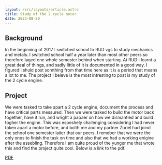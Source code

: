 ```yaml
---
layout: /src/layouts/article.astro
title: Study of the 2 cycle motor
date: 2023-08-20
---
```



## Background
In the beginning of 2017 I switched school to RUD vgs to study mechanics and metals. I switched school half a year later than most other peers so therefore laged one whole semester behind when starting. At RUD I learnt a great deal of things, and sadly little of it is documented in a good way. I figured i shuld post somthing from that time here as it is a period that means a lot to me. The project I beleve is the most intresting to post is my study of the 2 cycle engine. 

## Project
We were tasked to take apart a 2 cycle engine, document the process and have critical parts messured. Then we were tasked to build the motor back together, have it run, and wright a papaer on how we dismantled and build togher the engine. This was espeshely challenging considering I had never taken apart a motor before, and bolth me and my partner Zuriel had joind the school one semester laiter that our peers. I remeber that we were the only ones to finish the task on time and also that we had a working enigine after the assebling. Therefore I am quite proud of the yunger me that wrote this and find the project quite cool. Below is a link to the pdf.

[PDF](/pdf/2takter.pdf)